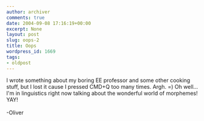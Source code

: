 ```yaml
---
author: archiver
comments: true
date: 2004-09-08 17:16:19+00:00
excerpt: None
layout: post
slug: oops-2
title: Oops
wordpress_id: 1669
tags:
- oldpost
---
```


I wrote something about my boring EE professor and some other cooking stuff, but I lost it cause I pressed CMD+Q too many times. Argh. =)  Oh well... I'm in linguistics right now talking about the wonderful world of morphemes! YAY!<br /><br />-Oliver